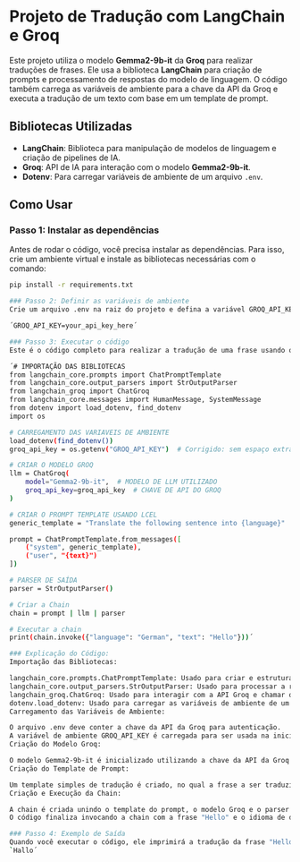 # Projeto de Tradução com LangChain e Groq

Este projeto utiliza o modelo **Gemma2-9b-it** da **Groq** para realizar traduções de frases. Ele usa a biblioteca **LangChain** para criação de prompts e processamento de respostas do modelo de linguagem. O código também carrega as variáveis de ambiente para a chave da API da Groq e executa a tradução de um texto com base em um template de prompt.

## Bibliotecas Utilizadas

- **LangChain**: Biblioteca para manipulação de modelos de linguagem e criação de pipelines de IA.
- **Groq**: API de IA para interação com o modelo **Gemma2-9b-it**.
- **Dotenv**: Para carregar variáveis de ambiente de um arquivo `.env`.

## Como Usar

### Passo 1: Instalar as dependências

Antes de rodar o código, você precisa instalar as dependências. Para isso, crie um ambiente virtual e instale as bibliotecas necessárias com o comando:

```bash
pip install -r requirements.txt

### Passo 2: Definir as variáveis de ambiente
Crie um arquivo .env na raiz do projeto e defina a variável GROQ_API_KEY com sua chave de API da Groq

´GROQ_API_KEY=your_api_key_here´

### Passo 3: Executar o código
Este é o código completo para realizar a tradução de uma frase usando o modelo Groq e LangChain:

´# IMPORTAÇÃO DAS BIBLIOTECAS
from langchain_core.prompts import ChatPromptTemplate
from langchain_core.output_parsers import StrOutputParser
from langchain_groq import ChatGroq
from langchain_core.messages import HumanMessage, SystemMessage
from dotenv import load_dotenv, find_dotenv
import os 

# CARREGAMENTO DAS VARIAVEIS DE AMBIENTE
load_dotenv(find_dotenv())
groq_api_key = os.getenv("GROQ_API_KEY")  # Corrigido: sem espaço extra

# CRIAR O MODELO GROQ
llm = ChatGroq(
    model="Gemma2-9b-it",  # MODELO DE LLM UTILIZADO
    groq_api_key=groq_api_key  # CHAVE DE API DO GROQ
)

# CRIAR O PROMPT TEMPLATE USANDO LCEL
generic_template = "Translate the following sentence into {language}"

prompt = ChatPromptTemplate.from_messages([
    ("system", generic_template),
    ("user", "{text}")
])

# PARSER DE SAÍDA
parser = StrOutputParser()

# Criar a Chain
chain = prompt | llm | parser

# Executar a chain
print(chain.invoke({"language": "German", "text": "Hello"}))´

### Explicação do Código:
Importação das Bibliotecas:

langchain_core.prompts.ChatPromptTemplate: Usado para criar e estruturar o template do prompt.
langchain_core.output_parsers.StrOutputParser: Usado para processar a resposta da execução do modelo.
langchain_groq.ChatGroq: Usado para interagir com a API Groq e chamar o modelo Gemma2-9b-it.
dotenv.load_dotenv: Usado para carregar as variáveis de ambiente de um arquivo .env.
Carregamento das Variáveis de Ambiente:

O arquivo .env deve conter a chave da API da Groq para autenticação.
A variável de ambiente GROQ_API_KEY é carregada para ser usada na inicialização do modelo.
Criação do Modelo Groq:

O modelo Gemma2-9b-it é inicializado utilizando a chave da API da Groq.
Criação do Template de Prompt:

Um template simples de tradução é criado, no qual a frase a ser traduzida é passada para o modelo junto com o idioma de destino (por exemplo, "German").
Criação e Execução da Chain:

A chain é criada unindo o template do prompt, o modelo Groq e o parser.
O código finaliza invocando a chain com a frase "Hello" e o idioma de destino sendo o alemão ("German").

### Passo 4: Exemplo de Saída
Quando você executar o código, ele imprimirá a tradução da frase "Hello" para o idioma solicitado (no exemplo, Alemão). A saída pode ser algo como:
`Hallo´
